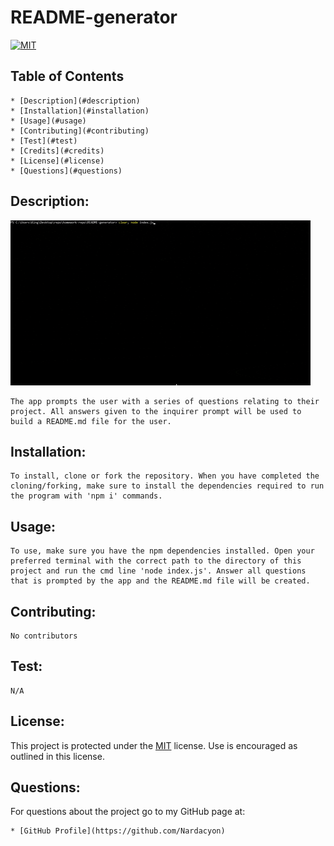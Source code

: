   # README-generator

  [![MIT](https://img.shields.io/badge/License-MIT-yellow.svg)](https://opensource.org/licenses/MIT)

  ## Table of Contents

    * [Description](#description)
    * [Installation](#installation)
    * [Usage](#usage)
    * [Contributing](#contributing)
    * [Test](#test)
    * [Credits](#credits)
    * [License](#license)
    * [Questions](#questions)

  ## Description:
  ![](./example-README/demo.gif)

    The app prompts the user with a series of questions relating to their project. All answers given to the inquirer prompt will be used to build a README.md file for the user.
  ## Installation: 
    To install, clone or fork the repository. When you have completed the cloning/forking, make sure to install the dependencies required to run the program with 'npm i' commands.
  ## Usage:
    To use, make sure you have the npm dependencies installed. Open your preferred terminal with the correct path to the directory of this project and run the cmd line 'node index.js'. Answer all questions that is prompted by the app and the README.md file will be created.
  ## Contributing: 
    No contributors
  ## Test: 
    N/A
  ## License:  

  This project is protected under the [MIT](https://opensource.org/licenses/MIT) license. Use is encouraged as outlined in this license.

  ## Questions: 
  For questions about the project go to my GitHub page at:

    * [GitHub Profile](https://github.com/Nardacyon)
